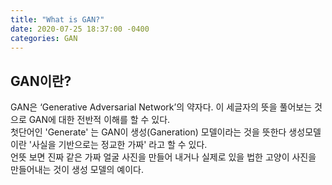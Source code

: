 ```yaml
---
title: "What is GAN?"
date: 2020-07-25 18:37:00 -0400
categories: GAN
---
```



## GAN이란? 

GAN은 ‘Generative Adversarial Network’의 약자다. 이 세글자의 뜻을 풀어보는 것으로 GAN에 대한 전반적 이해를 할 수 있다.  
첫단어인 'Generate' 는 GAN이 생성(Ganeration) 모델이라는 것을 뜻한다 생성모델이란 '사실을 기반으로는 정교한 가짜' 라고 할 수 있다.  
언뜻 보면 진짜 같은 가짜 얼굴 사진을 만들어 내거나 실제로 있을 법한 고양이 사진을 만들어내는 것이 생성 모델의 예이다.



